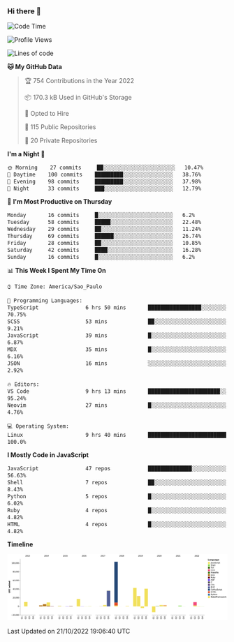 ### Hi there 👋

<!--START_SECTION:waka-->
![Code Time](http://img.shields.io/badge/Code%20Time-4%2C051%20hrs%2013%20mins-blue)

![Profile Views](http://img.shields.io/badge/Profile%20Views-1-blue)

![Lines of code](https://img.shields.io/badge/From%20Hello%20World%20I%27ve%20Written-300%20Thousand%20lines%20of%20code-blue)

**🐱 My GitHub Data** 

> 🏆 754 Contributions in the Year 2022
 > 
> 📦 170.3 kB Used in GitHub's Storage 
 > 
> 💼 Opted to Hire
 > 
> 📜 115 Public Repositories 
 > 
> 🔑 20 Private Repositories  
 > 
**I'm a Night 🦉** 

```text
🌞 Morning    27 commits     ██░░░░░░░░░░░░░░░░░░░░░░░   10.47% 
🌆 Daytime    100 commits    █████████░░░░░░░░░░░░░░░░   38.76% 
🌃 Evening    98 commits     █████████░░░░░░░░░░░░░░░░   37.98% 
🌙 Night      33 commits     ███░░░░░░░░░░░░░░░░░░░░░░   12.79%

```
📅 **I'm Most Productive on Thursday** 

```text
Monday       16 commits     █░░░░░░░░░░░░░░░░░░░░░░░░   6.2% 
Tuesday      58 commits     █████░░░░░░░░░░░░░░░░░░░░   22.48% 
Wednesday    29 commits     ██░░░░░░░░░░░░░░░░░░░░░░░   11.24% 
Thursday     69 commits     ██████░░░░░░░░░░░░░░░░░░░   26.74% 
Friday       28 commits     ██░░░░░░░░░░░░░░░░░░░░░░░   10.85% 
Saturday     42 commits     ████░░░░░░░░░░░░░░░░░░░░░   16.28% 
Sunday       16 commits     █░░░░░░░░░░░░░░░░░░░░░░░░   6.2%

```


📊 **This Week I Spent My Time On** 

```text
⌚︎ Time Zone: America/Sao_Paulo

💬 Programming Languages: 
TypeScript               6 hrs 50 mins       █████████████████░░░░░░░░   70.75% 
SCSS                     53 mins             ██░░░░░░░░░░░░░░░░░░░░░░░   9.21% 
JavaScript               39 mins             █░░░░░░░░░░░░░░░░░░░░░░░░   6.87% 
MDX                      35 mins             █░░░░░░░░░░░░░░░░░░░░░░░░   6.16% 
JSON                     16 mins             ░░░░░░░░░░░░░░░░░░░░░░░░░   2.92%

🔥 Editors: 
VS Code                  9 hrs 13 mins       ███████████████████████░░   95.24% 
Neovim                   27 mins             █░░░░░░░░░░░░░░░░░░░░░░░░   4.76%

💻 Operating System: 
Linux                    9 hrs 40 mins       █████████████████████████   100.0%

```

**I Mostly Code in JavaScript** 

```text
JavaScript               47 repos            ██████████████░░░░░░░░░░░   56.63% 
Shell                    7 repos             ██░░░░░░░░░░░░░░░░░░░░░░░   8.43% 
Python                   5 repos             █░░░░░░░░░░░░░░░░░░░░░░░░   6.02% 
Ruby                     4 repos             █░░░░░░░░░░░░░░░░░░░░░░░░   4.82% 
HTML                     4 repos             █░░░░░░░░░░░░░░░░░░░░░░░░   4.82%

```


**Timeline**

![Chart not found](https://raw.githubusercontent.com/jampow/jampow/master/charts/bar_graph.png) 


 Last Updated on 21/10/2022 19:06:40 UTC
<!--END_SECTION:waka-->

